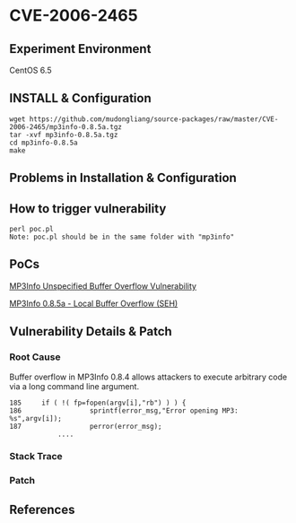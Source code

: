 # CVE-2006-2465

## Experiment Environment

CentOS 6.5

## INSTALL & Configuration

```
wget https://github.com/mudongliang/source-packages/raw/master/CVE-2006-2465/mp3info-0.8.5a.tgz
tar -xvf mp3info-0.8.5a.tgz
cd mp3info-0.8.5a
make
```

## Problems in Installation & Configuration


## How to trigger vulnerability

```
perl poc.pl
Note: poc.pl should be in the same folder with "mp3info"
```

## PoCs

[MP3Info Unspecified Buffer Overflow Vulnerability](https://www.securityfocus.com/bid/18016/exploit)

[MP3Info 0.8.5a - Local Buffer Overflow (SEH)](https://www.exploit-db.com/exploits/32358/)

## Vulnerability Details & Patch

### Root Cause

Buffer overflow in MP3Info 0.8.4 allows attackers to execute arbitrary code via a long command line argument.

```
185		if ( !( fp=fopen(argv[i],"rb") ) ) {
186                 sprintf(error_msg,"Error opening MP3: %s",argv[i]);
187                 perror(error_msg);
		    ....
```

### Stack Trace

### Patch

## References
